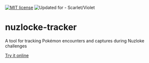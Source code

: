 [![MIT license](https://img.shields.io/badge/license-MIT-brightgreen.svg)](https://opensource.org/licenses/MIT) 
![Updated for - Scarlet/Violet](https://img.shields.io/static/v1?label=Updated+for&message=Scarlet%2FViolet&color=1384c4)

# nuzlocke-tracker

A tool for tracking Pokémon encounters and captures during Nuzloke challenges

[Try it online](https://ashenfactory.github.io/nuzlocke-tracker/)
